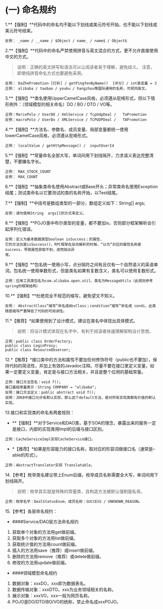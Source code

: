 # \(一\) 命名规约



1.\*\*【强制】\*\*代码中的命名均不能以下划线或美元符号开始，也不能以下划线或美元符号结束。

```text
反例： _name / __name / $Object / name_ / name$ / Object$
```

2.\*\*【强制】\*\*代码中的命名严禁使用拼音与英文混合的方式，更不允许直接使用中文的方式。

> 说明：正确的英文拼写和语法可以让阅读者易于理解，避免歧义。 注意，即使纯拼音命名方式也要避免采用。

```text
反例： DaZhePromotion [打折] / getPingfenByName()  [评分] / int某变量 = 3
正例： alibaba / taobao / youku / hangzhou等国际通用的名称，可视同英文。
```

3.\*\*【强制】\*\*类名使用UpperCamelCase风格，必须遵从驼峰形式，但以下情形例外：（领域模型的相关命名）DO / BO / DTO / VO等。

```text
正例：MarcoPolo / UserDO / XmlService / TcpUdpDeal /   TaPromotion
反例：macroPolo / UserDo / XMLService / TCPUDPDeal /   TAPromotion
```

4.\*\*【强制】\*\*方法名、参数名、成员变量、局部变量都统一使用lowerCamelCase风格，必须遵从驼峰形式。

```text
正例： localValue / getHttpMessage() /  inputUserId
```

5.\*\*【强制】\*\*常量命名全部大写，单词间用下划线隔开，力求语义表达完整清楚，不要嫌名字长。

```text
正例： MAX_STOCK_COUNT
反例： MAX_COUNT
```

6.\*\*【强制】\*\*抽象类命名使用Abstract或Base开头；异常类命名使用Exception结尾；测试类命名以它要测试的类的名称开始，以Test结尾。

7.\*\*【强制】\*\*中括号是数组类型的一部分，数组定义如下：String\[\] args;

```text
反例：请勿使用String  args[]的方式来定义。
```

8.\*\*【强制】\*\*POJO类中布尔类型的变量，都不要加is，否则部分框架解析会引起序列化错误。

```text
反例：定义为基本数据类型boolean isSuccess；的属性，
它的方法也是isSuccess()，RPC框架在反向解析的时候，“以为”对应的属性名称是success，导致属性获取不到，进而抛出异
常。
```

9.\*\*【强制】\*\*包名统一使用小写，点分隔符之间有且仅有一个自然语义的英语单词。包名统一使用单数形式，但是类名如果有复数含义，类名可以使用复数形式。

```text
正例：应用工具类包名为com.alibaba.open.util、类名为MessageUtils（此规则参考spring的框架结构）
```

10.\*\*【强制】\*\*杜绝完全不规范的缩写，避免望文不知义。

```text
反例： AbstractClass“缩写”命名成AbsClass；condition“缩写”命名成 condi，此类随意缩写严重降低了代码的可阅读性。
```

11.\*【推荐】\*如果使用到了设计模式，建议在类名中体现出具体模式。

> 说明：将设计模式体现在名字中，有利于阅读者快速理解架构设计思想。

```text
正例：public class OrderFactory;
public class LoginProxy;
public class ResourceObserver;
```

12.\*【推荐】\*接口类中的方法和属性不要加任何修饰符号（public也不要加），保持代码的简洁性，并加上有效的Javadoc注释。尽量不要在接口里定义变量，如果一定要定义变量，肯定是与接口方法相关，并且是整个应用的基础常量。

```text
正例：接口方法签名：void f();
接口基础常量表示：String COMPANY = "alibaba";
反例：接口方法定义：public abstract void f();
说明：JDK8中接口允许有默认实现，那么这个default方法，是对所有实现类都有价值的默认实现。
```

13.接口和实现类的命名有两套规则：

* \*\*【强制】\*\*对于Service和DAO类，基于SOA的理念，暴露出来的服务一定是接口，内部的实现类用Impl的后缀与接口区别。

```text
正例：CacheServiceImpl实现CacheService接口。
```

* \*【推荐】\*如果是形容能力的接口名称，取对应的形容词做接口名（通常是–able的形式）。

```text
正例：AbstractTranslator实现 Translatable。
```

14.【参考】枚举类名建议带上Enum后缀，枚举成员名称需要全大写，单词间用下划线隔开。

> 说明：枚举其实就是特殊的常量类，且构造方法被默认强制是私有。

```text
正例：枚举名字：DealStatusEnum，成员名称：SUCCESS / UNKNOWN_REASON。
```

15.【参考】各层命名规约：

* \#\#\#\#Service/DAO层方法命名规约

1. 获取单个对象的方法用get做前缀。
2. 获取多个对象的方法用list做前缀。
3. 获取统计值的方法用count做前缀。
4. 插入的方法用save（推荐）或insert做前缀。
5. 删除的方法用remove（推荐）或delete做前缀。
6. 修改的方法用update做前缀。

* \#\#\#\#领域模型命名规约

1. 数据对象：xxxDO，xxx即为数据表名。
2. 数据传输对象：xxxDTO，xxx为业务领域相关的名称。
3. 展示对象：xxxVO，xxx一般为网页名称。
4. POJO是DO/DTO/BO/VO的统称，禁止命名成xxxPOJO。

